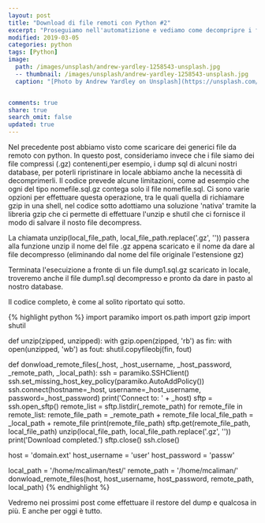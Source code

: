 ```yaml
---
layout: post
title: "Download di file remoti con Python #2"
excerpt: "Proseguiamo nell'automatizione e vediamo come decompripre i file .gz"
modified: 2019-03-05
categories: python
tags: [Python]
image:
  path: /images/unsplash/andrew-yardley-1258543-unsplash.jpg
  -- thumbnail: /images/unsplash/andrew-yardley-1258543-unsplash.jpg
  caption: "[Photo by Andrew Yardley on Unsplash](https://unsplash.com/photos/QB6HWhQuspU?utm_source=unsplash&utm_medium=referral&utm_content=creditCopyText)"


comments: true
share: true
search_omit: false
updated: true
---
```


Nel precedente post abbiamo visto come scaricare dei generici file da remoto con python. In questo post, consideriamo invece che i file siamo dei file compressi (.gz) contenenti,per esempio, i dump sql di alcuni nostri database, per poterli ripristinare in locale abbiamo anche la necessità di decomprimerli. Il codice prevede alcune limitazioni, come ad esempio che ogni del tipo nomefile.sql.gz contega solo il file nomefile.sql.
Ci sono varie opzioni per effettuare questa operazione, tra le quali quella di richiamare gzip in una shell, nel codice sotto adottiamo una soluzione 'nativa' tramite la libreria gzip che ci permette di effettuare l'unzip e shutil che ci fornisce il modo di salvare il nosto file decompress.

La chiamata unzip(local_file_path, local_file_path.replace('.gz', '')) passera alla funzione unzip il nome del file .gz appena scaricato e il nome da dare al file decompresso (eliminando dal nome del file originale l'estensione gz)

Terminata l'esecuizione a fronte di un file dump1.sql.gz scaricato in locale, troveremo anche il file dump1.sql decompresso e pronto da dare in pasto al nostro database.

Il codice completo, è come al solito riportato qui sotto.

{% highlight python %}
import paramiko
import os.path
import gzip
import shutil

def unzip(zipped, unzipped):
    with gzip.open(zipped, 'rb') as fin:
        with open(unzipped, 'wb') as fout:
            shutil.copyfileobj(fin, fout)

def donwload_remote_files(_host, _host_username, _host_password, _remote_path, _local_path):
    ssh = paramiko.SSHClient()
    ssh.set_missing_host_key_policy(paramiko.AutoAddPolicy())
    ssh.connect(hostname=_host, username=_host_username, password=_host_password)
    print('Connect to: ' + _host)
    sftp = ssh.open_sftp()
    remote_list = sftp.listdir(_remote_path)
    for remote_file in remote_list:
        remote_file_path = _remote_path + remote_file
        local_file_path = _local_path + remote_file
        print(remote_file_path)
        sftp.get(remote_file_path, local_file_path)
        unzip(local_file_path, local_file_path.replace('.gz', ''))    
    print('Download completed.')
    sftp.close()
    ssh.close()


host = 'domain.ext'
host_username = 'user'
host_password = 'passw'

local_path = '/home/mcaliman/test/'
remote_path = '/home/mcaliman/'
donwload_remote_files(host, host_username, host_password, remote_path, local_path)
{% endhighlight %}

Vedremo nei prossimi post come effettuare il restore del dump e qualcosa in più.
E anche per oggi è tutto.